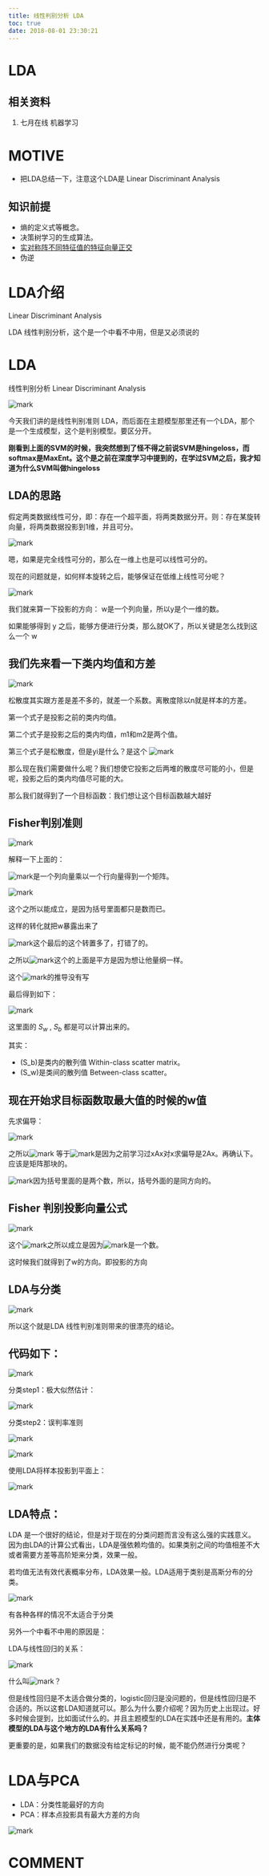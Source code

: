 ```yaml
---
title: 线性判别分析 LDA
toc: true
date: 2018-08-01 23:30:21
---
```

# LDA

## 相关资料

1. 七月在线 机器学习



# MOTIVE

* 把LDA总结一下，注意这个LDA是 Linear Discriminant Analysis



## 知识前提

* 熵的定义式等概念。
* 决策树学习的生成算法。
* [实对称阵不同特征值的特征向量正交](http://106.15.37.116/2018/03/31/ai-linear-algebra-matrix-transformation-and-eigenvalues/#i-8)
* 伪逆





# LDA介绍


Linear Discriminant Analysis

LDA 线性判别分析，这个是一个中看不中用，但是又必须说的




# LDA


线性判别分析 Linear Discriminant Analysis


![mark](http://images.iterate.site/blog/image/180728/EAEd9Ad6Bl.png?imageslim)

今天我们讲的是线性判别准则 LDA，而后面在主题模型那里还有一个LDA，那个是一个生成模型，这个是判别模型。要区分开。

**刚看到上面的SVM的时候，我突然想到了怪不得之前说SVM是hingeloss，而softmax是MaxEnt。这个是之前在深度学习中提到的，在学过SVM之后，我才知道为什么SVM叫做hingeloss**


## LDA的思路


假定两类数据线性可分，即：存在一个超平面，将两类数据分开。则：存在某旋转向量，将两类数据投影到1维，并且可分。


![mark](http://images.iterate.site/blog/image/180728/ICDAFh5k1b.png?imageslim)

嗯，如果是完全线性可分的，那么在一维上也是可以线性可分的。

现在的问题就是，如何样本旋转之后，能够保证在低维上线性可分呢？


![mark](http://images.iterate.site/blog/image/180728/AaKKaH8G5F.png?imageslim)

我们就来算一下投影的方向： w是一个列向量，所以y是个一维的数。

如果能够得到 y 之后，能够方便进行分类，那么就OK了，所以关键是怎么找到这么一个 w


## 我们先来看一下类内均值和方差


![mark](http://images.iterate.site/blog/image/180728/0Kmk1hg2GF.png?imageslim)

松散度其实跟方差是差不多的，就差一个系数。离散度除以n就是样本的方差。

第一个式子是投影之前的类内均值。

第二个式子是投影之后的类内均值，m1和m2是两个值。

第三个式子是松散度，但是yi是什么？是这个 ![mark](http://images.iterate.site/blog/image/180728/85llIAKh0L.png?imageslim)

那么现在我们需要做什么呢？我们想使它投影之后两堆的散度尽可能的小，但是呢，投影之后的类内均值尽可能的大。

那么我们就得到了一个目标函数：我们想让这个目标函数越大越好


## Fisher判别准则




![mark](http://images.iterate.site/blog/image/180728/JDif72FelA.png?imageslim)

解释一下上面的：


![mark](http://images.iterate.site/blog/image/180728/kHcGHIdC5A.png?imageslim)是一个列向量乘以一个行向量得到一个矩阵。


![mark](http://images.iterate.site/blog/image/180728/j48GE74db0.png?imageslim)

这个之所以能成立，是因为括号里面都只是数而已。


这样的转化就把w暴露出来了


![mark](http://images.iterate.site/blog/image/180728/fLB6LDH61i.png?imageslim)这个最后的这个转置多了，打错了的。


之所以![mark](http://images.iterate.site/blog/image/180728/8h8ckca0f9.png?imageslim)这个的上面是平方是因为想让他量纲一样。

这个![mark](http://images.iterate.site/blog/image/180728/ib5JBbIK3G.png?imageslim)的推导没有写

最后得到如下：


![mark](http://images.iterate.site/blog/image/180728/269Bhk6hFH.png?imageslim)

这里面的 $S_w$ , $S_b$ 都是可以计算出来的。

其实：




  * \(S_b\)是类内的散列值 Within-class scatter matrix。
  * \(S_w\)是类间的散列值 Between-class scatter。

## 现在开始求目标函数取最大值的时候的w值


先求偏导：


![mark](http://images.iterate.site/blog/image/180728/h3bGeKJlBk.png?imageslim)

之所以![mark](http://images.iterate.site/blog/image/180728/LcGDEIf3eJ.png?imageslim) 等于![mark](http://images.iterate.site/blog/image/180728/c7llL0bK12.png?imageslim)是因为之前学习过xAx对x求偏导是2Ax。再确认下。应该是矩阵那块的。


![mark](http://images.iterate.site/blog/image/180728/Ikl416CmKf.png?imageslim)因为括号里面的是两个数，所以，括号外面的是同方向的。


## Fisher 判别投影向量公式


![mark](http://images.iterate.site/blog/image/180728/cBi0G9EG1l.png?imageslim)

这个![mark](http://images.iterate.site/blog/image/180728/dfA1dLbLCI.png?imageslim)之所以成立是因为![mark](http://images.iterate.site/blog/image/180728/9I9G718eE0.png?imageslim)是一个数。

这时候我们就得到了w的方向。即投影的方向


## LDA与分类

![mark](http://images.iterate.site/blog/image/180728/i167elEl3j.png?imageslim)

所以这个就是LDA 线性判别准则带来的很漂亮的结论。


## 代码如下：

![mark](http://images.iterate.site/blog/image/180728/caJjeLE0h4.png?imageslim)

分类step1：极大似然估计：


![mark](http://images.iterate.site/blog/image/180728/82KHCHHe7D.png?imageslim)

分类step2：误判率准则


![mark](http://images.iterate.site/blog/image/180728/gl63mKg7JJ.png?imageslim)



![mark](http://images.iterate.site/blog/image/180728/b9jF5kK8hh.png?imageslim)

使用LDA将样本投影到平面上：


![mark](http://images.iterate.site/blog/image/180728/jgKA6B5eD4.png?imageslim)




## LDA特点：


LDA 是一个很好的结论，但是对于现在的分类问题而言没有这么强的实践意义。因为由LDA的计算公式看出，LDA是强依赖均值的。如果类别之间的均值相差不大或者需要方差等高阶矩来分类，效果一般。

若均值无法有效代表概率分布，LDA效果一般。LDA适用于类别是高斯分布的分类。


![mark](http://images.iterate.site/blog/image/180728/5ggCm1EbI7.png?imageslim)

有各种各样的情况不太适合于分类

另外一个中看不中用的原因是：

LDA与线性回归的关系：


![mark](http://images.iterate.site/blog/image/180728/kEj4c919Hh.png?imageslim)

什么叫![mark](http://images.iterate.site/blog/image/180728/GBIHl2gbD2.png?imageslim)？

但是线性回归是不太适合做分类的，logistic回归是没问题的，但是线性回归是不合适的。所以这套LDA知道就可以。那么为什么要介绍呢？因为历史上出现过。好多时候会提到，比如面试什么的。并且主题模型的LDA在实践中还是有用的。**主体模型的LDA与这个地方的LDA有什么关系吗？**

更重要的是，如果我们的数据没有给定标记的时候，能不能仍然进行分类呢？






# LDA与PCA

* LDA：分类性能最好的方向
* PCA：样本点投影具有最大方差的方向




![mark](http://images.iterate.site/blog/image/180728/d4CH9ikjH6.png?imageslim)




# COMMENT
